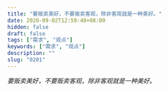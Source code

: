 ```yaml
---
title: "要贩卖美好，不要贩卖客观，除非客观就是一种美好。"
date: 2020-09-02T12:59:48+08:00
hidden: false
draft: false
tags: ["需求", "观点"]
keywords: ["需求", "观点"]
description: ""
slug: "0201"
---
```


*要贩卖美好，不要贩卖客观，除非客观就是一种美好。*


